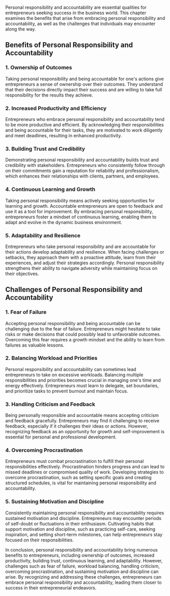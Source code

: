 
Personal responsibility and accountability are essential qualities for entrepreneurs seeking success in the business world. This chapter examines the benefits that arise from embracing personal responsibility and accountability, as well as the challenges that individuals may encounter along the way.

**Benefits of Personal Responsibility and Accountability**
----------------------------------------------------------

### 1. Ownership of Outcomes

Taking personal responsibility and being accountable for one's actions give entrepreneurs a sense of ownership over their outcomes. They understand that their decisions directly impact their success and are willing to take full responsibility for the results they achieve.

### 2. Increased Productivity and Efficiency

Entrepreneurs who embrace personal responsibility and accountability tend to be more productive and efficient. By acknowledging their responsibilities and being accountable for their tasks, they are motivated to work diligently and meet deadlines, resulting in enhanced productivity.

### 3. Building Trust and Credibility

Demonstrating personal responsibility and accountability builds trust and credibility with stakeholders. Entrepreneurs who consistently follow through on their commitments gain a reputation for reliability and professionalism, which enhances their relationships with clients, partners, and employees.

### 4. Continuous Learning and Growth

Taking personal responsibility means actively seeking opportunities for learning and growth. Accountable entrepreneurs are open to feedback and use it as a tool for improvement. By embracing personal responsibility, entrepreneurs foster a mindset of continuous learning, enabling them to adapt and evolve in the dynamic business environment.

### 5. Adaptability and Resilience

Entrepreneurs who take personal responsibility and are accountable for their actions develop adaptability and resilience. When facing challenges or setbacks, they approach them with a proactive attitude, learn from their experiences, and adjust their strategies accordingly. Personal responsibility strengthens their ability to navigate adversity while maintaining focus on their objectives.

**Challenges of Personal Responsibility and Accountability**
------------------------------------------------------------

### 1. Fear of Failure

Accepting personal responsibility and being accountable can be challenging due to the fear of failure. Entrepreneurs might hesitate to take risks or make decisions that could possibly lead to unfavorable outcomes. Overcoming this fear requires a growth mindset and the ability to learn from failures as valuable lessons.

### 2. Balancing Workload and Priorities

Personal responsibility and accountability can sometimes lead entrepreneurs to take on excessive workloads. Balancing multiple responsibilities and priorities becomes crucial in managing one's time and energy effectively. Entrepreneurs must learn to delegate, set boundaries, and prioritize tasks to prevent burnout and maintain focus.

### 3. Handling Criticism and Feedback

Being personally responsible and accountable means accepting criticism and feedback gracefully. Entrepreneurs may find it challenging to receive feedback, especially if it challenges their ideas or actions. However, recognizing feedback as an opportunity for growth and self-improvement is essential for personal and professional development.

### 4. Overcoming Procrastination

Entrepreneurs must combat procrastination to fulfill their personal responsibilities effectively. Procrastination hinders progress and can lead to missed deadlines or compromised quality of work. Developing strategies to overcome procrastination, such as setting specific goals and creating structured schedules, is vital for maintaining personal responsibility and accountability.

### 5. Sustaining Motivation and Discipline

Consistently maintaining personal responsibility and accountability requires sustained motivation and discipline. Entrepreneurs may encounter periods of self-doubt or fluctuations in their enthusiasm. Cultivating habits that support motivation and discipline, such as practicing self-care, seeking inspiration, and setting short-term milestones, can help entrepreneurs stay focused on their responsibilities.

In conclusion, personal responsibility and accountability bring numerous benefits to entrepreneurs, including ownership of outcomes, increased productivity, building trust, continuous learning, and adaptability. However, challenges such as fear of failure, workload balancing, handling criticism, overcoming procrastination, and sustaining motivation and discipline can arise. By recognizing and addressing these challenges, entrepreneurs can embrace personal responsibility and accountability, leading them closer to success in their entrepreneurial endeavors.
